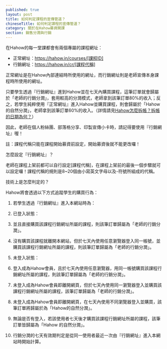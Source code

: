```yaml
---
published: true
layout: post
title: 如何判定課程的宣傳管道？
chineseTitle: 如何判定課程的宣傳管道？
category: 關於在Hahow募資開課
section: 銷售分潤與行銷
---
```



 

在Hahow的每一堂課都會有兩個專屬的課程網址：

*   正常網址：https://hahow.in/courses/[課程ID]
*   行銷網址：https://hahow.in/cr/[課程代稱]

正常網址是在Hahow內部連結時所使用的網址，而行銷網址則是老師宣傳本身課程時所使用的網址。

只要學生透過『行銷網址』進到Hahow並在七天內購買課程，這筆訂單就會歸屬於「老師的行銷分潤」，套用較高的分潤模式，老師拿到該筆訂單80%的收入；反之，若學生純粹使用『正常網址』進入Hahow並購買課程，則會歸屬於「Hahow的自然分潤」，老師拿到該筆訂單60%的收入。（詳情請見[Hahow怎麼拆帳？拆帳的日期為何？](/hc/zh-tw/articles/207241607)）

因此，老師在個人粉絲團、部落格分享、印製宣傳小卡時，請記得要使用『行銷網址』喔！

註：課程代稱只能在課程開始募資前設定，開始募資後就不能更改囉！

怎麼設定『行銷網址』？

老師在課程上架前都可以自行設定[課程代稱]，在課程上架前的最後一個步驟就可以設定囉！課程代稱的規則是8~20個由小寫英文字母以及-符號所組成的代稱。

技術上是怎麼判定的？

Hahow將會透過以下方式追蹤學生的購買行為：

1.  若學生透過『行銷網址』進入本網站時為：

1.  已登入狀態：

1.  並且直接購買該課程行銷網址所屬的課程，則該筆訂單歸屬為「老師的行銷分潤」。
2.  沒有購買該課程就離開本網站，但於七天內使用任意瀏覽器登入同一帳號，並購買該課程行銷網址所屬的課程，則該筆訂單歸屬為「老師的行銷分潤」。

3.  未登入狀態：

1.  登入成為Hahow會員，且於七天內使用任意瀏覽器，用同一帳號購買該課程行銷網址所屬的課程，則該筆訂單歸屬為「老師的行銷分潤」。
2.  未登入成為Hahow會員即離開網頁，但於七天內使用同一瀏覽器登入並購買該課程行銷網址所屬的課程，該筆訂單歸屬為「老師的行銷分潤」。
3.  未登入成為Hahow會員即離開網頁，在七天內使用不同瀏覽器登入並購買，該筆訂單將歸屬於為「Hahow的自然分潤」。

5.  無論是否有登入，若該使用者七天後才購買該課程行銷網址所屬的課程，該筆訂單皆歸屬為「Hahow
的自然分潤」。

3.  行銷分潤的七天有效期判定是從同一使用者最近一次由『行銷網址』進入本網站時開始計算。
